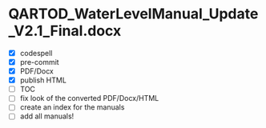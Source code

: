 # QARTOD_WaterLevelManual_Update_V2.1_Final.docx

- [x] codespell
- [x] pre-commit
- [x] PDF/Docx
- [x] publish HTML
- [ ] TOC
- [ ] fix look of the converted PDF/Docx/HTML
- [ ] create an index for the manuals
- [ ] add all manuals!
